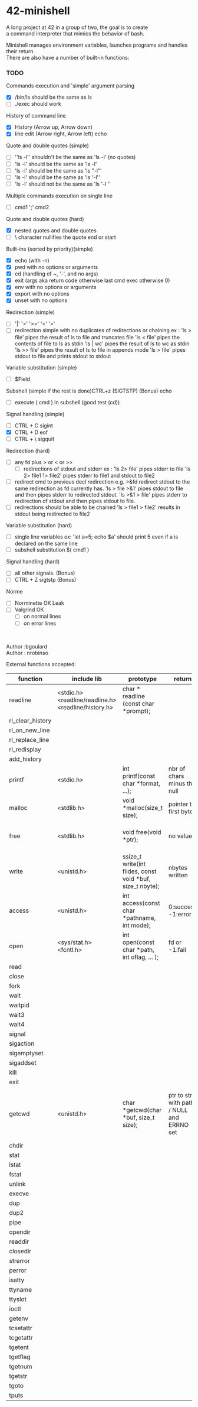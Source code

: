 # 42-minishell

A long project at 42 in a group of two, the goal is to create  <br> 
a command interpreter that mimics the behavior of bash. <br> 

Minishell manages environment variables, launches programs and handles their return. <br> 
There are also have a number of built-in functions: <br> 

### TODO

  Commands execution and 'simple' argument parsing 
 - [x] /bin/ls should be the same as ls
 - [ ] ./exec should work

  History of command line
 - [x] History (Arrow up, Arrow down)
 - [x] line edit (Arrow right, Arrow left) echo

  Quote and double quotes (simple)
 - [ ] '\'ls -l\'' shouldn't be the same as 'ls -l' (no quotes)
 - [ ] 'ls -l' should be the same as 'ls        -l'
 - [ ] 'ls -l' should be the same as 'ls "-l"'
 - [ ] 'ls -l' should be the same as 'ls '-l''
 - [ ] 'ls -l' should not be the same as 'ls \'-l \''

  Multiple commands execution on single line
 - [ ] cmd1 ';' cmd2

  Quote and double quotes (hard)
 - [x] nested quotes and double quotes
 - [ ] \\ character nullifies the quote end or start

  Built-ins (sorted by priority)(simple)
 - [x] echo (with -n)
 - [x] pwd with no options or arguments
 - [x] cd (handling of ~, '-', and no args)
 - [x] exit (args aka return code otherwise last cmd exec otherwise 0)
 - [x] env with no options or arguments
 - [x] export with no options
 - [x] unset with no options
  
  Redirection (simple)
 - [ ] '|' '>' '>>' '<' '>'
 - [ ] redirection simple with no duplicates of redirections or chaining
       ex :
       'ls > file' pipes the result of ls to file and truncates file
       'ls < file' pipes the contents of file to ls as stdin
       'ls | wc' pipes the result of ls to wc as stdin
       'ls >> file' pipes the result of ls to file in appends mode
       'ls > file' pipes stdout to file and prints stdout to stdout
       
  Variable substitution (simple)
 - [ ] $Field

  Subshell (simple if the rest is done)CTRL+z (SIGTSTP) (Bonus) echo
 - [ ] execute ( cmd ) in subshell (good test (cd))

  Signal handling (simple)
 - [ ] CTRL + C sigint
 - [X] CTRL + D eof
 - [ ] CTRL + \ sigquit

  Redirection (hard)
 - [ ] any fd plus > or < or >>
    - [ ] redirections of stdout and stderr
        ex :
        'ls 2> file' pipes stderr to file
        'ls 2> file1 1> file2' pipes stderr to file1 and stdout to file2
 - [ ] redirect cmd to previous decl redirection
       e.g. >&fd redirect stdout to the same redirection as fd currently has.
       'ls > file >&1' pipes stdout to file and then pipes stderr to redirected stdout.
       'ls >&1 > file' pipes stderr to redirection of stdout and then pipes stdout to file.
 - [ ] redirections should be able to be chained
       'ls > file1 > file2' results in stdout being redirected to file2

  Variable substitution (hard)
 - [ ] single line variables 
    ex:
        'let a=5; echo $a' should print 5 even if a is declared on the same line
 - [ ] subshell substitution $( cmd1 )

  Signal handling (hard)
 - [ ] all other signals. (Bonus)
 - [ ] CTRL + Z sigtstp (Bonus)

  Norme
 - [ ] Norminette OK
  Leak
 - [ ] Valgrind OK
    - [ ] on normal lines
    - [ ] on error lines

<br>

Author :bgoulard <br>
Author : nrobinso <br>

External functions accepted: <br>

 | function | include lib |       prototype                                                              | return | description |
| ------- | --------- | ------------------------------------------------------------------------ | -------------| -------|
| readline | <stdio.h> <br> <readline/readline.h> <br> <readline/history.h>  |  char * readline (const char *prompt); | | reads a line from terminal | |
| rl_clear_history | | | | | 
| rl_on_new_line | | | | |
| rl_replace_line | | | | |
| rl_redisplay | | | | |
|  add_history | | | | |
| printf | <stdio.h> | int printf(const char *format, ...); | nbr of chars minus the null | | 
| malloc | <stdlib.h> | void *malloc(size_t size);| pointer to first byte |allocates size bytes of memory |
| free   | <stdlib.h> | void free(void *ptr);| no value. | frees the memory pointed to by ptr |
| write  | <unistd.h> | ssize_t write(int fildes, const void *buf, size_t nbyte);| nbytes written|writes nbytes from buf to file asso |
| access | <unistd.h> | int access(const char *pathname, int mode); |0:success -1:error | checks acces to file |
| open   |<sys/stat.h> <br> <fcntl.h> | int open(const char *path, int oflag, ... ); |fd or -1:fail | opens a file  |
| read   | | | | |
| close  | | | | |
| fork   | | | | |
| wait   | | | | |
| waitpid | | | | |
| wait3 | | | | |
| wait4 | | | | |
| signal | | | | |
| sigaction | | | | | 
| sigemptyset | | | | | 
| sigaddset | | | | |
| kill | | | | |
| exit | | | | |
| getcwd | <unistd.h> | char *getcwd(char *buf, size_t size); | ptr to str with path / NULL and ERRNO set | absolute pathname of the current working directory to the array | 
| chdir | | | | |
| stat | | | | |
| lstat | | | | |
| fstat | | | | |
| unlink | | | | |
| execve | | | | |
| dup | | | | |
| dup2 | | | | |
| pipe | | | | |
| opendir | | | | |
| readdir | | | | |
| closedir | | | | |
| strerror | | | | |
| perror | | | | |
| isatty | | | | |
| ttyname | | | | |
| ttyslot | | | | |
| ioctl | | | | |
| getenv | | | | |
| tcsetattr | | | | |
| tcgetattr | | | | |
| tgetent | | | | |
| tgetflag | | | | |
| tgetnum | | | | |
| tgetstr | | | | |
| tgoto | | | | |
| tputs | | | | |
